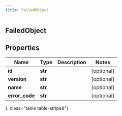 ```yaml
---
title: FailedObject
---
```

## FailedObject

## Properties

|Name | Type | Description | Notes|
|------------ | ------------- | ------------- | -------------|
| **id** | **str** |  | [optional] |
| **version** | **str** |  | [optional] |
| **name** | **str** |  | [optional] |
| **error_code** | **str** |  | [optional] |
{: class="table table-striped"}


